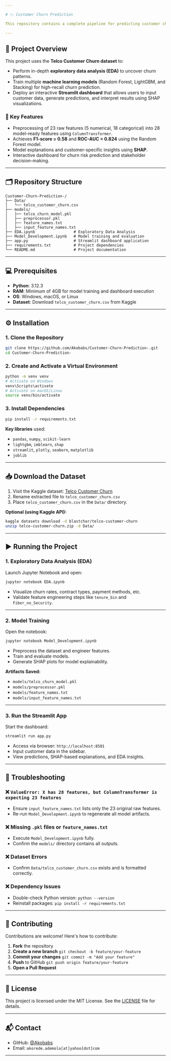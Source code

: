 ```yaml
---

# 📉 Customer Churn Prediction

This repository contains a complete pipeline for predicting customer churn in the telecommunications sector. It helps identify customers likely to leave and offers interpretable insights and retention strategies using machine learning and explainable AI.

---
```


## 🚀 Project Overview

This project uses the **Telco Customer Churn dataset** to:

* Perform in-depth **exploratory data analysis (EDA)** to uncover churn patterns.
* Train multiple **machine learning models** (Random Forest, LightGBM, and Stacking) for high-recall churn prediction.
* Deploy an interactive **Streamlit dashboard** that allows users to input customer data, generate predictions, and interpret results using SHAP visualizations.

### 🔑 Key Features

* Preprocessing of 23 raw features (5 numerical, 18 categorical) into 28 model-ready features using `ColumnTransformer`.
* Achieves **F1-score = 0.58** and **ROC-AUC = 0.824** using the Random Forest model.
* Model explanations and customer-specific insights using **SHAP**.
* Interactive dashboard for churn risk prediction and stakeholder decision-making.

---

## 🗂 Repository Structure

```
Customer-Churn-Prediction-/
├── Data/
│   └── telco_customer_churn.csv
├── models/
│   ├── telco_churn_model.pkl
│   ├── preprocessor.pkl
│   ├── feature_names.txt
│   ├── input_feature_names.txt
├── EDA.ipynb                 # Exploratory Data Analysis
├── Model_Development.ipynb   # Model training and evaluation
├── app.py                    # Streamlit dashboard application
├── requirements.txt          # Project dependencies
└── README.md                 # Project documentation
```

---

## 💻 Prerequisites

* **Python**: 3.12.3
* **RAM**: Minimum of 4GB for model training and dashboard execution
* **OS**: Windows, macOS, or Linux
* **Dataset**: Download `telco_customer_churn.csv` from Kaggle

---

## ⚙️ Installation

### 1. Clone the Repository

```bash
git clone https://github.com/Akobabs/Customer-Churn-Prediction-.git
cd Customer-Churn-Prediction-
```

### 2. Create and Activate a Virtual Environment

```bash
python -m venv venv
# Activate on Windows
venv\Scripts\activate
# Activate on macOS/Linux
source venv/bin/activate
```

### 3. Install Dependencies

```bash
pip install -r requirements.txt
```

**Key libraries** used:

* `pandas`, `numpy`, `scikit-learn`
* `lightgbm`, `imblearn`, `shap`
* `streamlit`, `plotly`, `seaborn`, `matplotlib`
* `joblib`

---

## 📥 Download the Dataset

1. Visit the Kaggle dataset: [Telco Customer Churn](https://www.kaggle.com/datasets/blastchar/telco-customer-churn)
2. Rename extracted file to `telco_customer_churn.csv`
3. Place `telco_customer_churn.csv` in the `Data/` directory.

**Optional (using Kaggle API):**

```bash
kaggle datasets download -d blastchar/telco-customer-churn
unzip telco-customer-churn.zip -d Data/
```

---

## ▶️ Running the Project

### 1. Exploratory Data Analysis (EDA)

Launch Jupyter Notebook and open:

```bash
jupyter notebook EDA.ipynb
```

* Visualize churn rates, contract types, payment methods, etc.
* Validate feature engineering steps like `tenure_bin` and `Fiber_no_Security`.

---

### 2. Model Training

Open the notebook:

```bash
jupyter notebook Model_Development.ipynb
```

* Preprocess the dataset and engineer features.
* Train and evaluate models.
* Generate SHAP plots for model explainability.

**Artifacts Saved:**

* `models/telco_churn_model.pkl`
* `models/preprocessor.pkl`
* `models/feature_names.txt`
* `models/input_feature_names.txt`

---

### 3. Run the Streamlit App

Start the dashboard:

```bash
streamlit run app.py
```

* Access via browser: `http://localhost:8501`
* Input customer data in the sidebar.
* View predictions, SHAP-based explanations, and EDA insights.

---

## 🧰 Troubleshooting

### ❌ `ValueError: X has 28 features, but ColumnTransformer is expecting 23 features`

* Ensure `input_feature_names.txt` lists only the 23 original raw features.
* Re-run `Model_Development.ipynb` to regenerate all model artifacts.

### ❌ Missing `.pkl` files or `feature_names.txt`

* Execute `Model_Development.ipynb` fully.
* Confirm the `models/` directory contains all outputs.

### ❌ Dataset Errors

* Confirm `Data/telco_customer_churn.csv` exists and is formatted correctly.

### ❌ Dependency Issues

* Double-check Python version: `python --version`
* Reinstall packages: `pip install -r requirements.txt`

---

## 🤝 Contributing

Contributions are welcome! Here's how to contribute:

1. **Fork** the repository
2. **Create a new branch**
   `git checkout -b feature/your-feature`
3. **Commit your changes**
   `git commit -m "Add your feature"`
4. **Push** to GitHub
   `git push origin feature/your-feature`
5. **Open a Pull Request**

---

## 📄 License

This project is licensed under the MIT License. See the [LICENSE](LICENSE) file for details.

---

## 📬 Contact

* GitHub: [@Akobabs](https://github.com/Akobabs)
* Email: `akorede.ademola[at]yahoo[dot]com`

---